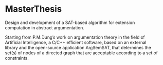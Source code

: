 # MasterThesis
Design and development of a SAT-based algorithm for extension computation in abstract argumentation.

Starting from P.M.Dung’s work on argumentation theory in the field of Artificial Intelligence, a C/C++ efficient software, based on an external library and the open-source application ArgSemSAT, that determines the set(s) of nodes of a directed graph that are acceptable according to a set of constraints.

